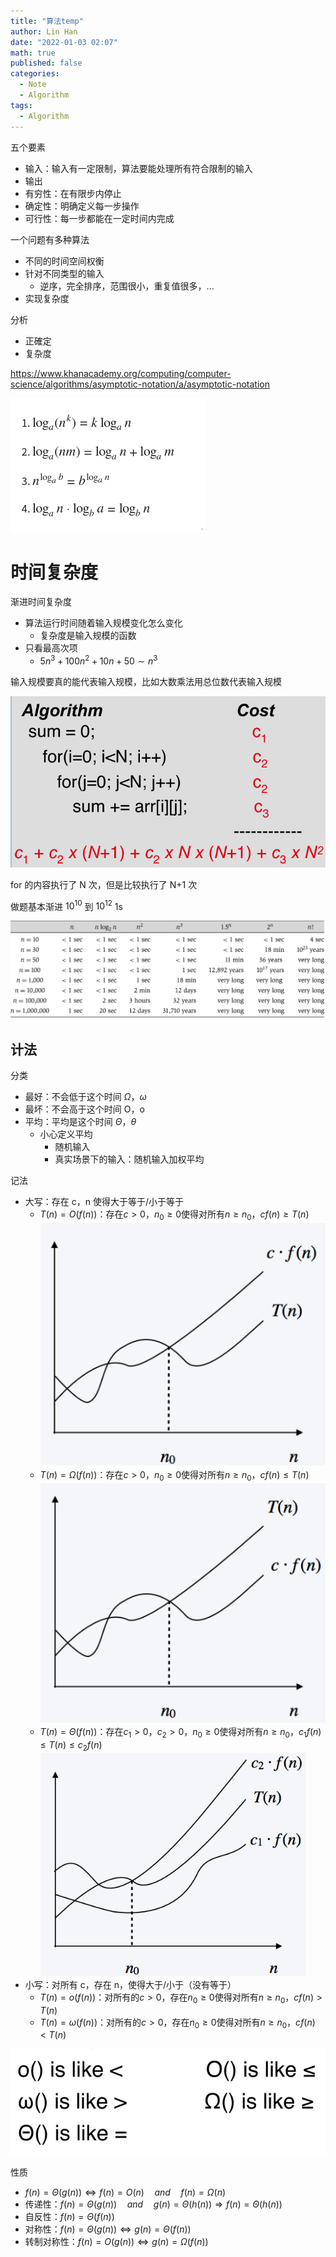 ```yaml
---
title: "算法temp"
author: Lin Han
date: "2022-01-03 02:07"
math: true
published: false
categories:
  - Note
  - Algorithm
tags:
  - Algorithm
---
```


五个要素

- 输入：输入有一定限制，算法要能处理所有符合限制的输入
- 输出
- 有穷性：在有限步内停止
- 确定性：明确定义每一步操作
- 可行性：每一步都能在一定时间内完成

一个问题有多种算法

- 不同的时间空间权衡
- 针对不同类型的输入
  - 逆序，完全排序，范围很小，重复值很多，...
- 实现复杂度

分析

- 正確定
- 复杂度

https://www.khanacademy.org/computing/computer-science/algorithms/asymptotic-notation/a/asymptotic-notation

![log calculations](/assets/img/post/Algorithm/log-calculations.png)

# 时间复杂度

渐进时间复杂度

- 算法运行时间随着输入规模变化怎么变化
  - 复杂度是输入规模的函数
- 只看最高次项
  - $5 n^{3}+100 n^{2}+10 n+50 \sim n^{3}$

输入规模要真的能代表输入规模，比如大数乘法用总位数代表输入规模

![for runtime](/assets/img/post/Algorithm/for-runtime.png)

for 的内容执行了 N 次，但是比较执行了 N+1 次

做题基本渐进 $10^{10}$ 到 $10^{12}$ 1s

![running time](/assets/img/post/Algorithm/running-time.png)

## 计法

分类

- 最好：不会低于这个时间 $\Omega$，$\omega$
- 最坏：不会高于这个时间 O，o
- 平均：平均是这个时间 $\Theta$，$\theta$
  - 小心定义平均
    - 随机输入
    - 真实场景下的输入：随机输入加权平均

记法

- 大写：存在 c，n 使得大于等于/小于等于
  - $T(n)=O(f(n))$：存在$c>0，n_0\ge 0$使得对所有$n \ge n_0$，$cf(n)\ge T(n)$
    ![O](/assets/img/post/Algorithm/o.png)
  - $T(n)=\Omega(f(n))$：存在$c>0，n_0\ge 0$使得对所有$n \ge n_0$，$cf(n)\le T(n)$
    ![big omega](/assets/img/post/Algorithm/big-omega.png)
  - $T(n)=\Theta(f(n))$：存在$c_1>0，c_2>0，n_0\ge 0$使得对所有$n \ge n_0$，$c_1f(n)\le T(n) \le c_2f(n)$
    ![big theta](/assets/img/post/Algorithm/big-theta.png)
- 小写：对所有 c，存在 n，使得大于/小于（没有等于）
  - $T(n)=o(f(n))$：对所有的$c>0$，存在$n_0\ge 0$使得对所有$n\ge n_0，cf(n)>T(n)$
  - $T(n)=\omega(f(n))$：对所有的$c>0$，存在$n_0\ge 0$使得对所有$n\ge n_0，cf(n)<T(n)$
  <!-- - $T(n)=\theta(f(n))$：对所有的$c_1>0，c_2>0$，存在$n_0\ge 0$使得对所有$n\ge n_0，c_1f(n)<T(n)<c_2f(n)$ -->

![notations](/assets/img/post/Algorithm/notations.png)

性质

- $f(n)=\Theta(g(n))\Leftrightarrow f(n)=O(n) \quad and \quad f(n)=\Omega(n)$
- 传递性：$f(n)=\Theta(g(n)) \quad and \quad g(n)=\Theta(h(n)) \Rightarrow f(n)=\Theta(h(n))$
- 自反性：$f(n)=\Theta(f(n))$
- 对称性：$f(n)=\Theta(g(n))\Leftrightarrow g(n)=\Theta(f(n))$
- 转制对称性：$f(n)=O(g(n))\Leftrightarrow g(n)=\Omega(f(n))$
